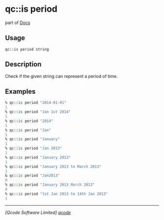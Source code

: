 qc::is period
=============

part of [Docs](../index.md)

Usage
-----
`qc::is period string`

Description
-----------
Check if the given string can represent a period of time.

Examples
--------
```tcl
% qc::is period "2014-01-01"
1
% qc::is period "Jan 1st 2014"
1
% qc::is period "2014"
1
% qc::is period "Jan"
1
% qc::is period "January"
1
% qc::is period "Jan 2013"
1
% qc::is period "January 2013"
1
% qc::is period "January 2013 to March 2013"
1
& qc::is period "Jan2013"
0
% qc::is period "January 2013 March 2013"
0
% qc::is period "1st Jan 2013 to 14th Jan 2013"
1
```

----------------------------------
*[Qcode Software Limited] [qcode]*

[qcode]: http://www.qcode.co.uk "Qcode Software"
